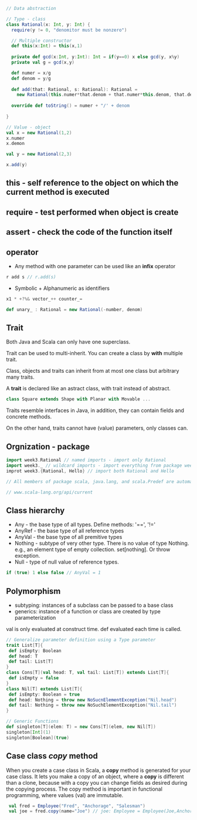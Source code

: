 
```scala
// Data abstraction

// Type - class
class Rational(x: Int, y: Int) {
  require(y != 0, "denomitor must be nonzero")

  // Multiple constructor
  def this(x:Int) = this(x,1)
  
  private def gcd(x:Int, y:Int): Int = if(y==0) x else gcd(y, x%y)
  private val g = gcd(x,y)

  def numer = x/g
  def denom = y/g
  
  def add(that: Rational, s: Rational): Rational =
    new Rational(this.numer*that.denom + that.numer*this.denom, that.denom*this.denom)
  
  override def toString() = numer + "/' + denom
  
}

// Value - object
val x = new Rational(1,2)
x.numer
x.demon

val y = new Rational(2,3)

x.add(y)
```

## **this** - self reference to the object on which the current method is executed

## **require** - test performed when object is create

## **assert** - check the code of the function itself

## operator

* Any method with one parameter can be used like an **infix** operator
```scala
r add s // r.add(s)
```
* Symbolic + Alphanumeric as identifiers
```scala
x1 * +?%& vector_++ counter_=

def unary_ : Rational = new Rational(-number, denom)
```
## Trait
Both Java and Scala can only have one superclass.

Trait can be used to multi-inherit. You can create a class by **with** multiple trait.

Class, objects and traits can inherit from at most one class but arbitrary many traits.

A **trait** is declared like an astract class, with trait instead of abstract.
```scala
class Square extends Shape with Planar with Movable ...
```

Traits resemble interfaces in Java, in addition, they can contain fields and concrete methods.

On the other hand, traits cannot have (value) parameters, only classes can.

## Orgnization - package
```scala
import week3.Rational // named imports - import only Rational
import week3._ // wildcard imports - import everything from package week3
improt week3.{Rational, Hello} // import both Rational and Hello

// All members of package scala, java.lang, and scala.Predef are automatically imported

// www.scala-lang.org/api/current
```

## Class hierarchy
* Any - the base type of all types. Define methods: '==', '!='
* AnyRef - the base type of all reference types
* AnyVal - the base type of all premitive types
* Nothing - subtype of very other type. There is no value of type Nothing. e.g., an element type of empty collection. set[nothing]. Or throw exception.
* Null - type of null value of reference types.

```scala
if (true) 1 else false // AnyVal = 1
```

## Polymorphism
* subtyping: instances of a subclass can be passed to a base class
* generics: instance of a function or class are created by type parameterization

val is only evaluated at construct time. def evaluated each time is called.
```scala
// Generalize parameter definition using a Type parameter
trait List[T]{
 def isEmpty: Boolean
 def head: T
 def tail: List[T]
}
class Cons[T](val head: T, val tail: List[T]) extends List[T]{
 def isEmpty = false
}
class Nil[T] extends List[T]{
 def isEmpty: Boolean = true
 def head: Nothing = throw new NoSucnElementException("Nil.head")
 def tail: Nothing = throw new NoSuchElementException("Nil.tail")
}

// Generic Functions
def singleton[T](elem: T) = new Cons[T](elem, new Nil[T])
singleton[Int](1)
singleton[Boolean](true)
```
## Case class *copy* method
When you create a case class in Scala, a **copy** method is generated for your case class. 
It lets you make a copy of an object, where a **copy** is different than a clone, because with a copy you can change fields as desired during the copying process. The copy method is important in functional programming, where values (val) are immutable.
```scala
 val fred = Employee("Fred", "Anchorage", "Salesman")
 val joe = fred.copy(name="Joe") // joe: Employee = Employee(Joe,Anchorage,Salesman)
```
